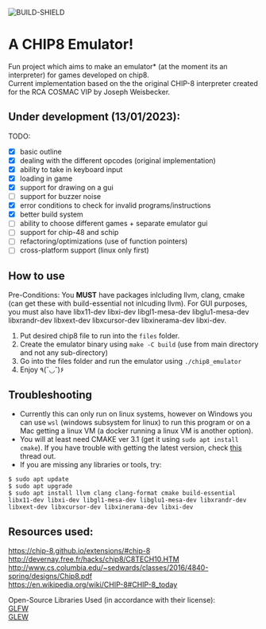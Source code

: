 ![BUILD-SHIELD](https://img.shields.io/github/actions/workflow/status/snickeyx/chip8_emu/build.yml?style=flat-square)
# A CHIP8 Emulator!
Fun project which aims to make an emulator* (at the moment its an interpreter) for games developed on chip8.  
Current implementation based on the the original CHIP-8 interpreter created for the RCA COSMAC VIP by Joseph Weisbecker.

## Under development (13/01/2023):
TODO:  
- [x] basic outline
- [x] dealing with the different opcodes (original implementation)
- [x] ability to take in keyboard input 
- [x] loading in game
- [x] support for drawing on a gui
- [ ] support for buzzer noise
- [x] error conditions to check for invalid programs/instructions
- [x] better build system
- [ ] ability to choose different games + separate emulator gui
- [ ] support for chip-48 and schip
- [ ] refactoring/optimizations (use of function pointers)
- [ ] cross-platform support (linux only first)

## How to use
Pre-Conditions: You <b>MUST</b> have packages inlcluding llvm, clang, cmake (can get these with build-essential not inlcuding llvm). For GUI purposes, you must also have libx11-dev libxi-dev libgl1-mesa-dev libglu1-mesa-dev libxrandr-dev libxext-dev libxcursor-dev libxinerama-dev libxi-dev. 
1. Put desired chip8 file to run into the `files` folder.
2. Create the emulator binary using `make -C build` (use from main directory and not any sub-directory) 
3. Go into the files folder and run the emulator using `./chip8_emulator`
4. Enjoy ٩(˘◡˘)۶

## Troubleshooting
- Currently this can only run on linux systems, however on Windows you can use `wsl` (windows subsystem for linux) to run this program or on a Mac getting a linux VM (a docker running a linux VM is another option). 
- You will at least need CMAKE ver 3.1 (get it using `sudo apt install cmake`). If you have trouble with getting the latest version, check [this](https://stackoverflow.com/questions/49859457/how-to-reinstall-the-latest-cmake-version) thread out.
- If you are missing any libraries or tools, try:
```
$ sudo apt update
$ sudo apt upgrade
$ sudo apt install llvm clang clang-format cmake build-essential libx11-dev libxi-dev libgl1-mesa-dev libglu1-mesa-dev libxrandr-dev libxext-dev libxcursor-dev libxinerama-dev libxi-dev
```
## Resources used:  
https://chip-8.github.io/extensions/#chip-8
http://devernay.free.fr/hacks/chip8/C8TECH10.HTM   
http://www.cs.columbia.edu/~sedwards/classes/2016/4840-spring/designs/Chip8.pdf  
https://en.wikipedia.org/wiki/CHIP-8#CHIP-8_today

Open-Source Libraries Used (in accordance with their license):  
[GLFW](https://github.com/glfw/glfw)      
[GLEW](https://github.com/nigels-com/glew)
